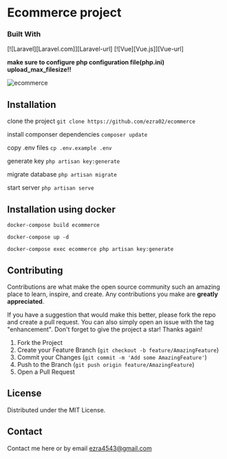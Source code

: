 # Ecommerce project

### Built With
[![Laravel][Laravel.com]][Laravel-url]
[![Vue][Vue.js]][Vue-url]

**make sure to configure php configuration file(php.ini) upload_max_filesize!!**

![ecommerce](https://user-images.githubusercontent.com/78965149/183610848-2dce1449-40a4-41f0-8acd-ed3a8ca60550.png)

## Installation

clone the project `git clone https://github.com/ezra02/ecommerce`

install componser dependencies `composer update`

copy .env files `cp .env.example .env`

generate key `php artisan key:generate`

migrate database `php artisan migrate`

start server `php artisan serve`

## Installation using docker

`docker-compose build ecommerce`

`docker-compose up -d`

`docker-compose exec ecommerce php artisan key:generate`

## Contributing

Contributions are what make the open source community such an amazing place to learn, inspire, and create. Any contributions you make are **greatly appreciated**.

If you have a suggestion that would make this better, please fork the repo and create a pull request. You can also simply open an issue with the tag "enhancement".
Don't forget to give the project a star! Thanks again!

1. Fork the Project
2. Create your Feature Branch (`git checkout -b feature/AmazingFeature`)
3. Commit your Changes (`git commit -m 'Add some AmazingFeature'`)
4. Push to the Branch (`git push origin feature/AmazingFeature`)
5. Open a Pull Request

<!-- LICENSE -->
## License

Distributed under the MIT License.

<!-- CONTACT -->
## Contact
Contact me here or by email ezra4543@gmail.com
